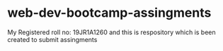 # web-dev-bootcamp-assingments
My Registered roll no: 19JR1A1260 and this is respository which is been created to submit assingments 
